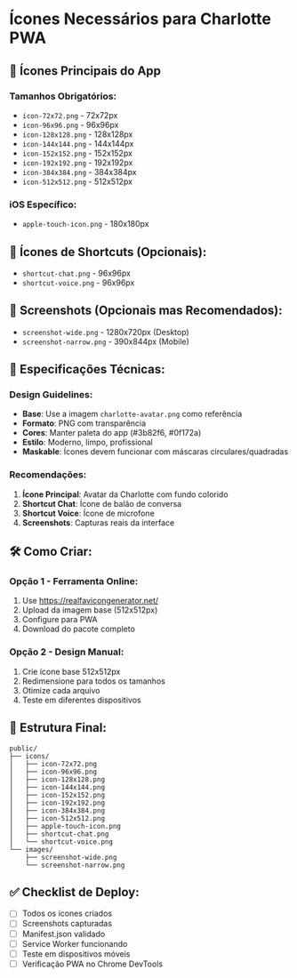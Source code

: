 # Ícones Necessários para Charlotte PWA

## 📱 Ícones Principais do App

### Tamanhos Obrigatórios:
- `icon-72x72.png` - 72x72px
- `icon-96x96.png` - 96x96px  
- `icon-128x128.png` - 128x128px
- `icon-144x144.png` - 144x144px
- `icon-152x152.png` - 152x152px
- `icon-192x192.png` - 192x192px
- `icon-384x384.png` - 384x384px
- `icon-512x512.png` - 512x512px

### iOS Específico:
- `apple-touch-icon.png` - 180x180px

## 🚀 Ícones de Shortcuts (Opcionais):
- `shortcut-chat.png` - 96x96px
- `shortcut-voice.png` - 96x96px

## 📸 Screenshots (Opcionais mas Recomendados):
- `screenshot-wide.png` - 1280x720px (Desktop)
- `screenshot-narrow.png` - 390x844px (Mobile)

## 🎨 Especificações Técnicas:

### Design Guidelines:
- **Base**: Use a imagem `charlotte-avatar.png` como referência
- **Formato**: PNG com transparência
- **Cores**: Manter paleta do app (#3b82f6, #0f172a)
- **Estilo**: Moderno, limpo, profissional
- **Maskable**: Ícones devem funcionar com máscaras circulares/quadradas

### Recomendações:
1. **Ícone Principal**: Avatar da Charlotte com fundo colorido
2. **Shortcut Chat**: Ícone de balão de conversa
3. **Shortcut Voice**: Ícone de microfone
4. **Screenshots**: Capturas reais da interface

## 🛠️ Como Criar:

### Opção 1 - Ferramenta Online:
1. Use https://realfavicongenerator.net/
2. Upload da imagem base (512x512px)
3. Configure para PWA
4. Download do pacote completo

### Opção 2 - Design Manual:
1. Crie ícone base 512x512px
2. Redimensione para todos os tamanhos
3. Otimize cada arquivo
4. Teste em diferentes dispositivos

## 📂 Estrutura Final:
```
public/
├── icons/
│   ├── icon-72x72.png
│   ├── icon-96x96.png
│   ├── icon-128x128.png
│   ├── icon-144x144.png
│   ├── icon-152x152.png
│   ├── icon-192x192.png
│   ├── icon-384x384.png
│   ├── icon-512x512.png
│   ├── apple-touch-icon.png
│   ├── shortcut-chat.png
│   └── shortcut-voice.png
└── images/
    ├── screenshot-wide.png
    └── screenshot-narrow.png
```

## ✅ Checklist de Deploy:
- [ ] Todos os ícones criados
- [ ] Screenshots capturadas
- [ ] Manifest.json validado
- [ ] Service Worker funcionando
- [ ] Teste em dispositivos móveis
- [ ] Verificação PWA no Chrome DevTools 
